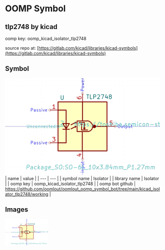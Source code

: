 # OOMP Symbol  
## tlp2748  by kicad  
  
oomp key: oomp_kicad_isolator_tlp2748  
  
source repo at: [https://gitlab.com/kicad/libraries/kicad-symbols](https://gitlab.com/kicad/libraries/kicad-symbols)  
## Symbol  
  
[![working.png](working_600.png)](working.png)  
| name | value | 
| --- | --- | 
| symbol name | Isolator | 
| library name | Isolator | 
| oomp key | oomp_kicad_isolator_tlp2748 | 
| oomp bot github | https://github.com/oomlout/oomlout_oomp_symbol_bot/tree/main/kicad_isolator_tlp2748/working | 
## Images  
  
[![working.png](working_140.png)](working.png)  
